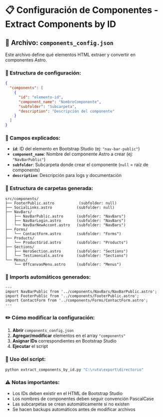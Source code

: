 # 📋 Configuración de Componentes - Extract Components by ID

## 📄 Archivo: `components_config.json`

Este archivo define qué elementos HTML extraer y convertir en componentes Astro.

### 🔧 Estructura de configuración:

```json
{
  "components": [
    {
      "id": "elemento-id",
      "component_name": "NombreComponente",
      "subfolder": "Subcarpeta",
      "description": "Descripción del componente"
    }
  ]
}
```

### 📝 Campos explicados:

- **`id`**: ID del elemento en Bootstrap Studio (ej: `"nav-bar-public"`)
- **`component_name`**: Nombre del componente Astro a crear (ej: `"NavBarPublic"`)
- **`subfolder`**: Subcarpeta donde crear el componente (`null` = raíz de components)
- **`description`**: Descripción para logs y documentación

### 📁 Estructura de carpetas generada:

```
src/components/
├── FooterPublic.astro           (subfolder: null)
├── SocialLinks.astro           (subfolder: null)
├── NavBars/
│   ├── NavBarPublic.astro      (subfolder: "NavBars")
│   ├── NavBarLogin.astro       (subfolder: "NavBars")
│   └── NavBarNewAccont.astro   (subfolder: "NavBars")
├── Forms/
│   └── ContactForm.astro       (subfolder: "Forms")
├── Products/
│   └── ProductGrid.astro       (subfolder: "Products")
├── Sections/
│   ├── HeroSection.astro       (subfolder: "Sections")
│   └── Testimonials.astro      (subfolder: "Sections")
└── Menus/
    └── OffcanvasMenu.astro     (subfolder: "Menus")
```

### 🎯 Imports automáticos generados:

```astro
---
import NavBarPublic from '../components/NavBars/NavBarPublic.astro';
import FooterPublic from '../components/FooterPublic.astro';
import ContactForm from '../components/Forms/ContactForm.astro';
---
```

### ✏️ Cómo modificar la configuración:

1. **Abrir** `components_config.json`
2. **Agregar/modificar** elementos en el array `"components"`
3. **Asignar IDs** correspondientes en Bootstrap Studio
4. **Ejecutar** el script

### 🚀 Uso del script:

```bash
python extract_components_by_id.py "C:\ruta\export\directorio"
```

### ⚠️ Notas importantes:

- Los IDs deben existir en el HTML de Bootstrap Studio
- Los nombres de componentes deben seguir convención PascalCase
- Las subcarpetas se crean automáticamente si no existen
- Se hacen backups automáticos antes de modificar archivos